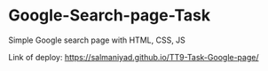 # Google-Search-page-Task 
Simple Google search page with HTML, CSS, JS

Link of deploy: https://salmaniyad.github.io/TT9-Task-Google-page/
